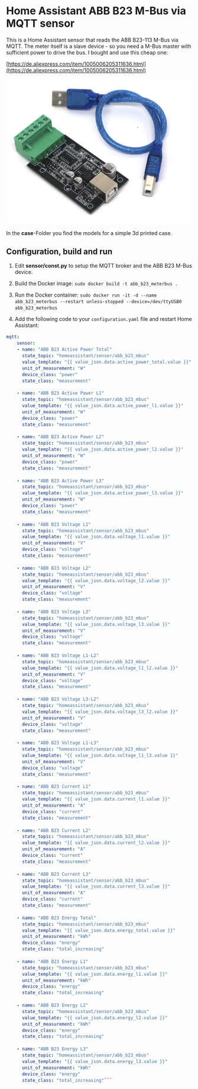 # Home Assistant ABB B23 M-Bus via MQTT sensor

This is a Home Assistant sensor that reads the ABB B23-113 M-Bus via MQTT. The meter itself is a slave device - so you need a M-Bus master with sufficient power to drive the bus. I bought and use this cheap one:

[https://de.aliexpress.com/item/1005006205311636.html](https://de.aliexpress.com/item/1005006205311636.html)

![MBus Master to USB](mbus-master-to-usb.png)

In the **case**-Folder you find the models for a simple 3d printed case.

## Configuration, build and run

1. Edit **sensor/const.py** to setup the MQTT broker and the ABB B23 M-Bus device.

2. Build the Docker image:
   `sudo docker build -t abb_b23_meterbus .`

3. Run the Docker container:
   `sudo docker run -it -d --name abb_b23_meterbus --restart unless-stopped --device=/dev/ttyUSB0 abb_b23_meterbus`

4. Add the following code to your `configuration.yaml` file and restart Home Assistant:

````yaml
mqtt:
    sensor:
    - name: "ABB B23 Active Power Total"
      state_topic: "homeassistant/sensor/abb_b23_mbus"
      value_template: "{{ value_json.data.active_power_total.value }}"
      unit_of_measurement: "W"
      device_class: "power"
      state_class: "measurement"

    - name: "ABB B23 Active Power L1"
      state_topic: "homeassistant/sensor/abb_b23_mbus"
      value_template: "{{ value_json.data.active_power_l1.value }}"
      unit_of_measurement: "W"
      device_class: "power"
      state_class: "measurement"

    - name: "ABB B23 Active Power L2"
      state_topic: "homeassistant/sensor/abb_b23_mbus"
      value_template: "{{ value_json.data.active_power_l2.value }}"
      unit_of_measurement: "W"
      device_class: "power"
      state_class: "measurement"

    - name: "ABB B23 Active Power L3"
      state_topic: "homeassistant/sensor/abb_b23_mbus"
      value_template: "{{ value_json.data.active_power_l3.value }}"
      unit_of_measurement: "W"
      device_class: "power"
      state_class: "measurement"

    - name: "ABB B23 Voltage L1"
      state_topic: "homeassistant/sensor/abb_b23_mbus"
      value_template: "{{ value_json.data.voltage_l1.value }}"
      unit_of_measurement: "V"
      device_class: "voltage"
      state_class: "measurement"

    - name: "ABB B23 Voltage L2"
      state_topic: "homeassistant/sensor/abb_b23_mbus"
      value_template: "{{ value_json.data.voltage_l2.value }}"
      unit_of_measurement: "V"
      device_class: "voltage"
      state_class: "measurement"

    - name: "ABB B23 Voltage L3"
      state_topic: "homeassistant/sensor/abb_b23_mbus"
      value_template: "{{ value_json.data.voltage_l3.value }}"
      unit_of_measurement: "V"
      device_class: "voltage"
      state_class: "measurement"

    - name: "ABB B23 Voltage L1-L2"
      state_topic: "homeassistant/sensor/abb_b23_mbus"
      value_template: "{{ value_json.data.voltage_l1_l2.value }}"
      unit_of_measurement: "V"
      device_class: "voltage"
      state_class: "measurement"

    - name: "ABB B23 Voltage L3-L2"
      state_topic: "homeassistant/sensor/abb_b23_mbus"
      value_template: "{{ value_json.data.voltage_l3_l2.value }}"
      unit_of_measurement: "V"
      device_class: "voltage"
      state_class: "measurement"

    - name: "ABB B23 Voltage L1-L3"
      state_topic: "homeassistant/sensor/abb_b23_mbus"
      value_template: "{{ value_json.data.voltage_l1_l3.value }}"
      unit_of_measurement: "V"
      device_class: "voltage"
      state_class: "measurement"

    - name: "ABB B23 Current L1"
      state_topic: "homeassistant/sensor/abb_b23_mbus"
      value_template: "{{ value_json.data.current_l1.value }}"
      unit_of_measurement: "A"
      device_class: "current"
      state_class: "measurement"

    - name: "ABB B23 Current L2"
      state_topic: "homeassistant/sensor/abb_b23_mbus"
      value_template: "{{ value_json.data.current_l2.value }}"
      unit_of_measurement: "A"
      device_class: "current"
      state_class: "measurement"

    - name: "ABB B23 Current L3"
      state_topic: "homeassistant/sensor/abb_b23_mbus"
      value_template: "{{ value_json.data.current_l3.value }}"
      unit_of_measurement: "A"
      device_class: "current"
      state_class: "measurement"

    - name: "ABB B23 Energy Total"
      state_topic: "homeassistant/sensor/abb_b23_mbus"
      value_template: "{{ value_json.data.energy_total.value }}"
      unit_of_measurement: "kWh"
      device_class: "energy"
      state_class: "total_increasing"

    - name: "ABB B23 Energy L1"
      state_topic: "homeassistant/sensor/abb_b23_mbus"
      value_template: "{{ value_json.data.energy_l1.value }}"
      unit_of_measurement: "kWh"
      device_class: "energy"
      state_class: "total_increasing"

    - name: "ABB B23 Energy L2"
      state_topic: "homeassistant/sensor/abb_b23_mbus"
      value_template: "{{ value_json.data.energy_l2.value }}"
      unit_of_measurement: "kWh"
      device_class: "energy"
      state_class: "total_increasing"

    - name: "ABB B23 Energy L3"
      state_topic: "homeassistant/sensor/abb_b23_mbus"
      value_template: "{{ value_json.data.energy_l3.value }}"
      unit_of_measurement: "kWh"
      device_class: "energy"
      state_class: "total_increasing"```
````
